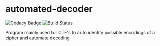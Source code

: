 # automated-decoder
[![Codacy Badge](https://api.codacy.com/project/badge/Grade/d12645819b004168a286bf3eb52e4061)](https://app.codacy.com/gh/emorchy/automated-decoder?utm_source=github.com&utm_medium=referral&utm_content=emorchy/automated-decoder&utm_campaign=Badge_Grade)
[![Build Status](https://travis-ci.com/emorchy/automated-decoder.svg?branch=main)](https://travis-ci.com/emorchy/automated-decoder)

Program mainly used for CTF's to auto identify possible encodings of a cipher and automate decoding
